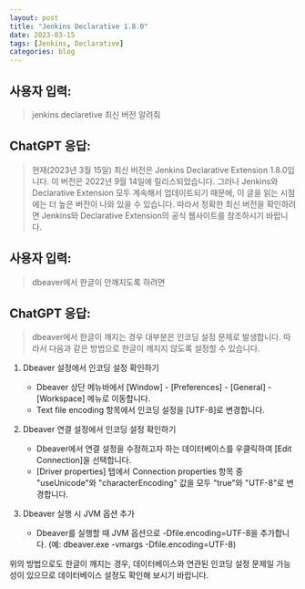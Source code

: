 ```yaml
---
layout: post
title: "Jenkins Declarative 1.8.0"
date: 2023-03-15
tags: [Jenkins, Declarative]
categories: blog
---
```


## 사용자 입력:
> jenkins declaretive 최신 버전 알려줘

## ChatGPT 응답:
> 현재(2023년 3월 15일) 최신 버전은 Jenkins Declarative Extension 1.8.0입니다. 이 버전은 2022년 9월 14일에 릴리스되었습니다. 그러나 Jenkins와 Declarative Extension 모두 계속해서 업데이트되기 때문에, 이 글을 읽는 시점에는 더 높은 버전이 나와 있을 수 있습니다. 따라서 정확한 최신 버전을 확인하려면 Jenkins와 Declarative Extension의 공식 웹사이트를 참조하시기 바랍니다.

## 사용자 입력:
> dbeaver에서 한글이 안깨지도록 하려면

## ChatGPT 응답:
> dbeaver에서 한글이 깨지는 경우 대부분은 인코딩 설정 문제로 발생합니다. 따라서 다음과 같은 방법으로 한글이 깨지지 않도록 설정할 수 있습니다.

1. Dbeaver 설정에서 인코딩 설정 확인하기
   - Dbeaver 상단 메뉴바에서 [Window] - [Preferences] - [General] - [Workspace] 메뉴로 이동합니다.
   - Text file encoding 항목에서 인코딩 설정을 [UTF-8]로 변경합니다.

2. Dbeaver 연결 설정에서 인코딩 설정 확인하기
   - Dbeaver에서 연결 설정을 수정하고자 하는 데이터베이스를 우클릭하여 [Edit Connection]을 선택합니다.
   - [Driver properties] 탭에서 Connection properties 항목 중 "useUnicode"와 "characterEncoding" 값을 모두 "true"와 "UTF-8"로 변경합니다.
   
3. Dbeaver 실행 시 JVM 옵션 추가
   - Dbeaver를 실행할 때 JVM 옵션으로 -Dfile.encoding=UTF-8을 추가합니다.
     (예: dbeaver.exe -vmargs -Dfile.encoding=UTF-8)

위의 방법으로도 한글이 깨지는 경우, 데이터베이스와 연관된 인코딩 설정 문제일 가능성이 있으므로 데이터베이스 설정도 확인해 보시기 바랍니다.

